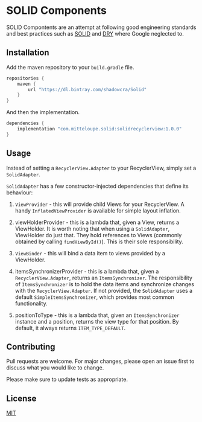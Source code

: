 # SOLID Components

SOLID Compontents are an attempt at following good engineering standards and best practices such as [SOLID](https://en.wikipedia.org/wiki/SOLID) and [DRY](https://en.wikipedia.org/wiki/Don%27t_repeat_yourself) where Google neglected to.

## Installation

Add the maven repository to your `build.gradle` file.

```groovy
repositories {
    maven {
        url "https://dl.bintray.com/shadowcra/Solid"
    }
}
```

And then the implementation.

```groovy
dependencies {
    implementation "com.mitteloupe.solid:solidrecyclerview:1.0.0"
}
```


## Usage

Instead of setting a `RecyclerView.Adapter` to your RecyclerView, simply set a `SolidAdapter`.

`SolidAdapter` has a few constructor-injected dependencies that define its behaviour:

1. `ViewProvider` - this will provide child Views for your RecyclerView. A handy `InflatedViewProvider` is available for simple layout inflation.

2. viewHolderProvider - this is a lambda that, given a View, returns a ViewHolder. It is worth noting that when using a `SolidAdapter`, ViewHolder do just that. They hold references to Views (commonly obtained by calling `findViewById()`). This is their sole responsibility.

3. `ViewBinder` - this will bind a data item to views provided by a ViewHolder.

4. itemsSynchronizerProvider - this is a lambda that, given a `RecyclerView.Adapter`, returns an `ItemsSynchronizer`. The responsibility of `ItemsSynchronizer` is to hold the data items and synchronize changes with the `RecyclerView.Adapter`. If not provided, the `SolidAdapter` uses a default `SimpleItemsSynchronizer`, which provides most common functionality.

5. positionToType - this is a lambda that, given an `ItemsSynchronizer` instance and a position, returns the view type for that position. By default, it always returns `ITEM_TYPE_DEFAULT`.

## Contributing
Pull requests are welcome. For major changes, please open an issue first to discuss what you would like to change.

Please make sure to update tests as appropriate.

## License
[MIT](https://choosealicense.com/licenses/mit/)